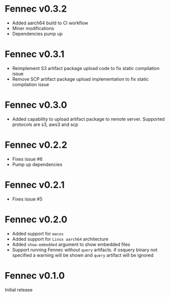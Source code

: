 # Fennec v0.3.2
* Added aarch64 build to CI workflow
* Miner modifications
* Dependencies pump up
# Fennec v0.3.1
* Reimplement S3 artifact package upload code to fix static compilation issue
* Remove SCP artifact package upload implementation to fix static compilation issue
# Fennec v0.3.0
* Added capability to upload artifact package to remote server. Supported protocols are s3, aws3 and scp
# Fennec v0.2.2
* Fixes issue #6
* Pump up dependencies
# Fennec v0.2.1
* Fixes issue #5
# Fennec v0.2.0
* Added support for `macos`
* Added support for `Linux aarch64` architecture
* Added `show-embedded` argument to show embedded files
* Support running Fennec without `query` artifacts. if osquery binary not specified a warning will be shown and `query` artifact will be ignored
# Fennec v0.1.0
Initial release